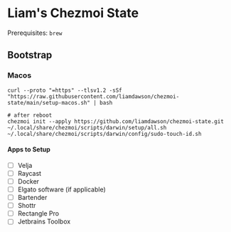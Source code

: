 # Liam's Chezmoi State

Prerequisites: `brew`

## Bootstrap

### Macos

```shell
curl --proto "=https" --tlsv1.2 -sSf "https://raw.githubusercontent.com/liamdawson/chezmoi-state/main/setup-macos.sh" | bash

# after reboot
chezmoi init --apply https://github.com/liamdawson/chezmoi-state.git
~/.local/share/chezmoi/scripts/darwin/setup/all.sh
~/.local/share/chezmoi/scripts/darwin/config/sudo-touch-id.sh
```

#### Apps to Setup

- [ ] Velja
- [ ] Raycast
- [ ] Docker
- [ ] Elgato software (if applicable)
- [ ] Bartender
- [ ] Shottr
- [ ] Rectangle Pro
- [ ] Jetbrains Toolbox

